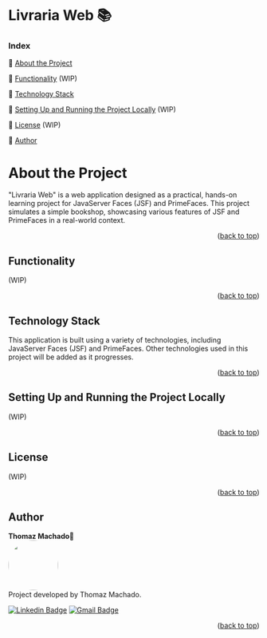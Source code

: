 <a name="readme-top"></a>
<h1>Livraria Web 📚</h1> 

### Index 

:small_blue_diamond: [About the Project](#about-the-project)

:small_blue_diamond: [Functionality](#functionality) (WIP)

:small_blue_diamond: [Technology Stack](#technology-stack)

:small_blue_diamond: [Setting Up and Running the Project Locally](#setting-up-and-running-the-project-locally) (WIP)

:small_blue_diamond: [License](#license) (WIP)

:small_blue_diamond: [Author](#author)


# About the Project

"Livraria Web" is a web application designed as a practical, hands-on learning project for JavaServer Faces (JSF) and PrimeFaces. This project simulates a simple bookshop, showcasing various features of JSF and PrimeFaces in a real-world context.

<p align="right">(<a href="#readme-top">back to top</a>)</p>

## Functionality

(WIP)

<p align="right">(<a href="#readme-top">back to top</a>)</p>

## Technology Stack

This application is built using a variety of technologies, including JavaServer Faces (JSF) and PrimeFaces. Other technologies used in this project will be added as it progresses.

<p align="right">(<a href="#readme-top">back to top</a>)</p>

## Setting Up and Running the Project Locally

(WIP)

<p align="right">(<a href="#readme-top">back to top</a>)</p>

## License

(WIP)

<p align="right">(<a href="#readme-top">back to top</a>)</p>

## Author
<b>Thomaz Machado</b>🚀<br />
 <img style="border-radius: 50%;" src="https://avatars.githubusercontent.com/u/71472870?s=460&u=61b426b901b8fe02e12019b1fdb67bf0072d4f00&v=4" width="100px;" alt=""/><br />
Project developed by Thomaz Machado.

[![Linkedin Badge](https://img.shields.io/badge/-YourName-blue?style=flat-square&logo=Linkedin&logoColor=white&link=https://www.linkedin.com/in/yourlinkedin)](https://www.linkedin.com/in/thomazcm) 
[![Gmail Badge](https://img.shields.io/badge/-youremail@gmail.com-c14438?style=flat-square&logo=Gmail&logoColor=white&link=mailto:youremail@gmail.com)](mailto:thomazcm@gmail.com)
 
 <p align="right">(<a href="#readme-top">back to top</a>)</p>
